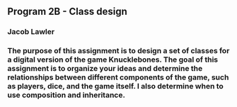 ## Program 2B - Class design

### Jacob Lawler

### The purpose of this assignment is to design a set of classes for a digital version of the game Knucklebones. The goal of this assignment is to organize your ideas and determine the relationships between different components of the game, such as players, dice, and the game itself. I also determine when to use composition and inheritance.
